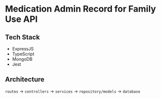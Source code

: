 # Medication Admin Record for Family Use API

## Tech Stack

- ExpressJS
- TypeScript
- MongoDB
- Jest

## Architecture

`routes` -> `controllers` -> `services` -> `repository/models` -> `database`
